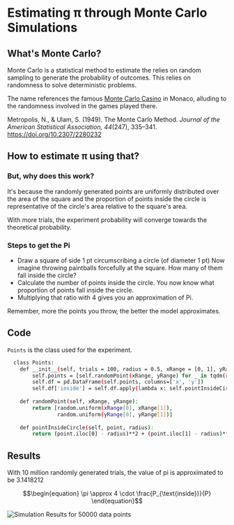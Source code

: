 
# Estimating π through Monte Carlo Simulations

## What's Monte Carlo?
Monte Carlo is a statistical method to estimate the relies on random sampling to generate the probability of outcomes. This relies on randomness to solve deterministic problems.

The name references the famous [Monte Carlo Casino](https://en.wikipedia.org/wiki/Monte_Carlo_Casino) in Monaco, alluding to the randomness involved in the games played there.

Metropolis, N., & Ulam, S. (1949). The Monte Carlo Method. *Journal of the American Statistical Association, 44*(247), 335–341. https://doi.org/10.2307/2280232

## How to estimate π using that?
### But, why does this work?
It's because the randomly generated points are uniformly distributed over the area of the square and the proportion of points inside the circle is representative of the circle's area relative to the square's area.

With more trials, the experiment probability will converge towards the theoretical probability.

### Steps to get the Pi

- Draw a square of side 1 pt circumscribing a circle (of diameter 1 pt)
Now imagine throwing paintballs forcefully at the square. How many of them fall inside the circle?
- Calculate the number of points inside the circle. You now know what proportion of points fall inside the circle.
- Multiplying that ratio with 4 gives you an approximation of Pi.

Remember, more the points you throw, the better the model approximates.

## Code

`Points` is the class used for the experiment.

```bash
  class Points:
    def __init__(self, trials = 100, radius = 0.5, xRange = [0, 1], yRange = [0, 1]):
        self.points = [self.randomPoint(xRange, yRange) for _ in tqdm(range(trials), desc='Generating Points')]
        self.df = pd.DataFrame(self.points, columns=['x', 'y'])
        self.df['inside'] = self.df.apply(lambda x: self.pointInsideCircle(x, radius), axis = 1)
    
    def randomPoint(self, xRange, yRange):
        return [random.uniform(xRange[0], xRange[1]),
                random.uniform(yRange[0], yRange[1])]
    
    def pointInsideCircle(self, point, radius):
        return (point.iloc[0] - radius)**2 + (point.iloc[1] - radius)**2 <= radius**2
```
## Results
With 10 million randomly generated trials, the value of pi is approximated to be 3.1418212

$$\begin{equation}
\pi \approx 4 \cdot \frac{P_{\text{inside}}}{P}
\end{equation}$$

![Simulation Results for 50000 data points](/results/simulation.png)








